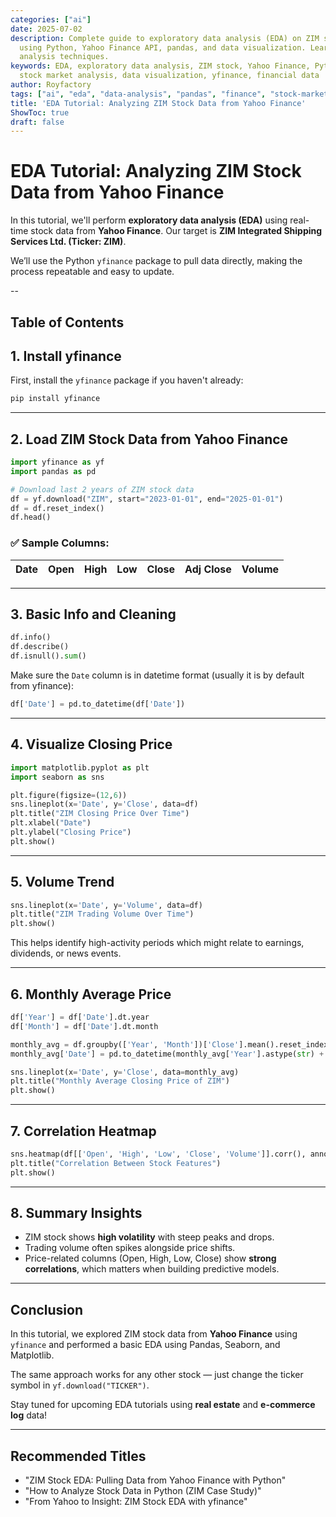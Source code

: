 ```yaml
---
categories: ["ai"]
date: 2025-07-02
description: Complete guide to exploratory data analysis (EDA) on ZIM shipping stock
  using Python, Yahoo Finance API, pandas, and data visualization. Learn stock market
  analysis techniques.
keywords: EDA, exploratory data analysis, ZIM stock, Yahoo Finance, Python, pandas,
  stock market analysis, data visualization, yfinance, financial data
author: Royfactory
tags: ["ai", "eda", "data-analysis", "pandas", "finance", "stock-market", "zim", "yfinance", "datavisualization", "python"]
title: 'EDA Tutorial: Analyzing ZIM Stock Data from Yahoo Finance'
ShowToc: true
draft: false
---
```


# EDA Tutorial: Analyzing ZIM Stock Data from Yahoo Finance

In this tutorial, we'll perform **exploratory data analysis (EDA)** using real-time stock data from **Yahoo Finance**. Our target is **ZIM Integrated Shipping Services Ltd. (Ticker: ZIM)**.

We’ll use the Python `yfinance` package to pull data directly, making the process repeatable and easy to update.

--
## Table of Contents

## 1. Install yfinance

First, install the `yfinance` package if you haven't already:

```bash
pip install yfinance
````

---

## 2. Load ZIM Stock Data from Yahoo Finance

```python
import yfinance as yf
import pandas as pd

# Download last 2 years of ZIM stock data
df = yf.download("ZIM", start="2023-01-01", end="2025-01-01")
df = df.reset_index()
df.head()
```

### ✅ Sample Columns:

| Date | Open | High | Low | Close | Adj Close | Volume |
| ---- | ---- | ---- | --- | ----- | --------- | ------ |

---

## 3. Basic Info and Cleaning

```python
df.info()
df.describe()
df.isnull().sum()
```

Make sure the `Date` column is in datetime format (usually it is by default from yfinance):

```python
df['Date'] = pd.to_datetime(df['Date'])
```

---

## 4. Visualize Closing Price

```python
import matplotlib.pyplot as plt
import seaborn as sns

plt.figure(figsize=(12,6))
sns.lineplot(x='Date', y='Close', data=df)
plt.title("ZIM Closing Price Over Time")
plt.xlabel("Date")
plt.ylabel("Closing Price")
plt.show()
```

---

## 5. Volume Trend

```python
sns.lineplot(x='Date', y='Volume', data=df)
plt.title("ZIM Trading Volume Over Time")
plt.show()
```

This helps identify high-activity periods which might relate to earnings, dividends, or news events.

---

## 6. Monthly Average Price

```python
df['Year'] = df['Date'].dt.year
df['Month'] = df['Date'].dt.month

monthly_avg = df.groupby(['Year', 'Month'])['Close'].mean().reset_index()
monthly_avg['Date'] = pd.to_datetime(monthly_avg['Year'].astype(str) + '-' + monthly_avg['Month'].astype(str))

sns.lineplot(x='Date', y='Close', data=monthly_avg)
plt.title("Monthly Average Closing Price of ZIM")
plt.show()
```

---

## 7. Correlation Heatmap

```python
sns.heatmap(df[['Open', 'High', 'Low', 'Close', 'Volume']].corr(), annot=True, cmap='coolwarm')
plt.title("Correlation Between Stock Features")
plt.show()
```

---

## 8. Summary Insights

* ZIM stock shows **high volatility** with steep peaks and drops.
* Trading volume often spikes alongside price shifts.
* Price-related columns (Open, High, Low, Close) show **strong correlations**, which matters when building predictive models.

---

## Conclusion

In this tutorial, we explored ZIM stock data from **Yahoo Finance** using `yfinance` and performed a basic EDA using Pandas, Seaborn, and Matplotlib.

The same approach works for any other stock — just change the ticker symbol in `yf.download("TICKER")`.

Stay tuned for upcoming EDA tutorials using **real estate** and **e-commerce log** data!

---

## Recommended Titles

* "ZIM Stock EDA: Pulling Data from Yahoo Finance with Python"
* "How to Analyze Stock Data in Python (ZIM Case Study)"
* "From Yahoo to Insight: ZIM Stock EDA with yfinance"